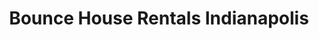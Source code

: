---
title: "Bounce House Rentals Indianapolis"
url: /indianapolis/bounce-house-rentals-indianapolis/
shop: Mieten
---